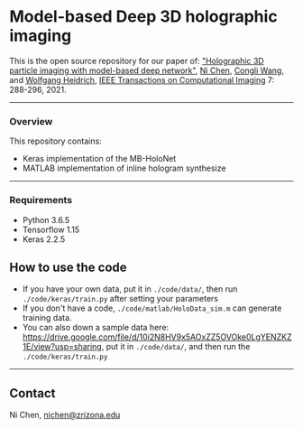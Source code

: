 # Model-based Deep 3D holographic imaging

This is the open source repository for our paper of: ["Holographic 3D particle imaging with model-based deep network"](https://ieeexplore.ieee.org/document/9369862), [Ni Chen](https://ni-chen.github.io/), [Congli Wang](https://congliwang.github.io/), and [Wolfgang Heidrich](https://vccimaging.org/People/heidriw/), [IEEE Transactions on Computational Imaging](https://ieeexplore.ieee.org/xpl/RecentIssue.jsp?punumber=6745852) 7: 288-296, 2021.


--------------------------------------------

### Overview

This repository contains:

- Keras implementation of the MB-HoloNet
- MATLAB implementation of inline hologram synthesize



----------------------------------

### Requirements

 - Python 3.6.5 
 - Tensorflow 1.15 
 - Keras 2.2.5 




## How to use the code

- If you have your own data, put it in `./code/data/`, then run `./code/keras/train.py` after setting your parameters
- If you don't have a code, `./code/matlab/HoloData_sim.m` can generate training data.
- You can also down a sample data here: https://drive.google.com/file/d/10i2N8HV9x5AOxZZ5OVOke0LgYENZKZ1E/view?usp=sharing, put it in  `./code/data/`, and then run the `./code/keras/train.py`



-------------------------------------

## Contact

Ni Chen, nichen@zrizona.edu

